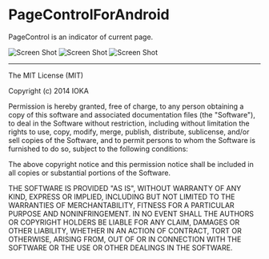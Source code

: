 PageControlForAndroid
=====================

PageControl is an indicator of current page.

![Screen Shot](https://raw.githubusercontent.com/hitting1024/PageControlForAndroid/master/imgs/ss1.png)
![Screen Shot](https://raw.githubusercontent.com/hitting1024/PageControlForAndroid/master/imgs/ss2.png)
![Screen Shot](https://raw.githubusercontent.com/hitting1024/PageControlForAndroid/master/imgs/ss3.png)

--------
The MIT License (MIT)

Copyright (c) 2014 IOKA

Permission is hereby granted, free of charge, to any person obtaining a copy
of this software and associated documentation files (the "Software"), to deal
in the Software without restriction, including without limitation the rights
to use, copy, modify, merge, publish, distribute, sublicense, and/or sell
copies of the Software, and to permit persons to whom the Software is
furnished to do so, subject to the following conditions:

The above copyright notice and this permission notice shall be included in all
copies or substantial portions of the Software.

THE SOFTWARE IS PROVIDED "AS IS", WITHOUT WARRANTY OF ANY KIND, EXPRESS OR
IMPLIED, INCLUDING BUT NOT LIMITED TO THE WARRANTIES OF MERCHANTABILITY,
FITNESS FOR A PARTICULAR PURPOSE AND NONINFRINGEMENT. IN NO EVENT SHALL THE
AUTHORS OR COPYRIGHT HOLDERS BE LIABLE FOR ANY CLAIM, DAMAGES OR OTHER
LIABILITY, WHETHER IN AN ACTION OF CONTRACT, TORT OR OTHERWISE, ARISING FROM,
OUT OF OR IN CONNECTION WITH THE SOFTWARE OR THE USE OR OTHER DEALINGS IN THE
SOFTWARE.
